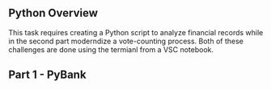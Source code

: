 
## Python Overview 
This task requires creating a Python script to analyze financial records while in the second part moderndize a vote-counting process. Both of these challenges are done using the termianl from a VSC notebook. 

## Part 1 - PyBank


